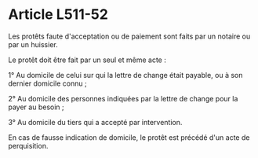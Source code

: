 # Article L511-52

Les protêts faute d'acceptation ou de paiement sont faits par un notaire ou par un huissier.

Le protêt doit être fait par un seul et même acte :

1° Au domicile de celui sur qui la lettre de change était payable, ou à son dernier domicile connu ;

2° Au domicile des personnes indiquées par la lettre de change pour la payer au besoin ;

3° Au domicile du tiers qui a accepté par intervention.

En cas de fausse indication de domicile, le protêt est précédé d'un acte de perquisition.
